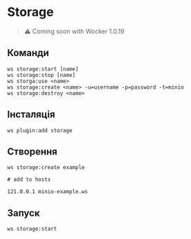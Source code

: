 # Storage


> ⚠ Coming soon with Wocker 1.0.19

## Команди

```shell
ws storage:start [name]
ws storage:stop [name]
ws storga:use <name>
ws storage:create <name> -u=username -p=password -t=minio
ws storage:destroy <name>
```

## Інсталяція

```shell
ws plugin:add storage
```

## Створення

```shell
ws storage:create example
```

```text
# add to hosts

121.0.0.1 minio-example.ws
```


## Запуск

```shell
ws storage:start
```
